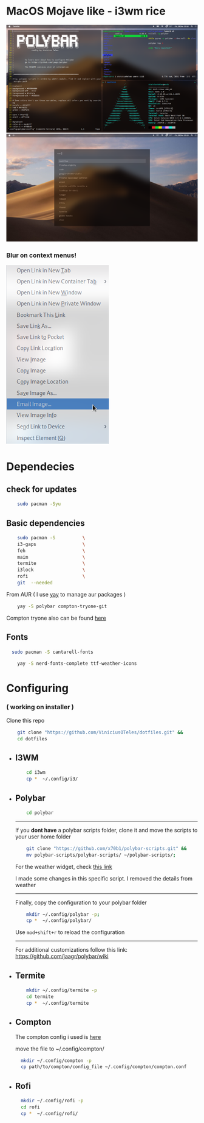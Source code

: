 # MacOS Mojave like - i3wm rice

![i3](/assets/ss1.png)
![rofi](/assets/ss2.png)

### Blur on context menus!

![context-menu](/assets/ss3.png)


# Dependecies
## check for updates
~~~ sh
    sudo pacman -Syu
~~~
## Basic dependencies

~~~ sh
    sudo pacman -S          \ 
    i3-gaps                 \ 
    feh                     \ 
    maim                    \ 
    termite                 \ 
    i3lock                  \ 
    rofi                    \ 
    git  --needed
~~~




From AUR ( I use [yay](https://github.com/Jguer/yay) to manage aur packages )
~~~ sh
    yay -S polybar compton-tryone-git
~~~
Compton tryone also can be found [here](https://github.com/tryone144/compton)


## Fonts
~~~sh
  sudo pacman -S cantarell-fonts
~~~ 

~~~ sh
    yay -S nerd-fonts-complete ttf-weather-icons
~~~


# Configuring
### ( working on installer )

Clone this repo
~~~ sh
    git clone "https://github.com/ViniciusOTeles/dotfiles.git" &&
    cd dotfiles
~~~

+ ##  I3WM
    ~~~ sh
        cd i3wm
        cp *  ~/.config/i3/
    ~~~
+ ## Polybar
    ~~~ sh
        cd polybar
    ~~~
    ---
    If you <b>dont have</b> a polybar scripts folder, clone it and move the scripts to your user home folder
    ~~~ sh
        git clone "https://github.com/x70b1/polybar-scripts.git" &&
        mv polybar-scripts/polybar-scripts/ ~/polybar-scripts/;
    ~~~
    For the weather widget, check [this link](https://github.com/x70b1/polybar-scripts/tree/master/polybar-scripts/openweathermap-detailed)
    
    I made some changes in this specific script. I removed the details from weather

    ---
    Finally, copy the configuration to your polybar folder
    ~~~ sh
        mkdir ~/.config/polybar -p;
        cp *  ~/.config/polybar/
    ~~~
    Use `mod+shift+r` to reload the configuration

    ---
    For additional customizations follow this link: https://github.com/jaagr/polybar/wiki

+ ## Termite
    ~~~ sh
        mkdir ~/.config/termite -p
        cd termite
        cp *  ~/.config/termite 
    ~~~

+  ## Compton
    The compton config i used is [here](https://gitlab.riksolo.com/riksolo/dotfiles/blob/master/.config/compton.conf)

    move the file to ~/.config/compton/

    ~~~sh
      mkdir ~/.config/compton -p
      cp path/to/compton/config_file ~/.config/compton/compton.conf
    ~~~
+ ## Rofi
    ~~~sh
      mkdir ~/.config/rofi -p
      cd rofi
      cp *  ~/.config/rofi/
    ~~~